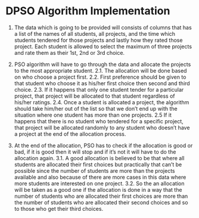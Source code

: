 
# DPSO Algorithm Implementation

1. The data which is going to be provided will consists of columns that has a list of the names of all students, all projects, and the time which students tendered for those projects and lastly how they rated those project. Each student is allowed to select the maximum of three projects and rate them as their 1st, 2nd or 3rd choice.

2. PSO algorithm will have to go through the data and allocate the projects to the most appropriate student.
  2.1. The allocation will be done based on who choose a project first.
  2.2. First preference should be given to that student who choose it as his/her first choice then second and third choice.
  2.3. If it happens that only one student tender for a particular project, that project will be allocated to that student regardless of his/her ratings.
  2.4. Once a student is allocated a project, the algorithm should take him/her out of the list so that we don’t end up with the situation where one student has more than one projects.
  2.5 If it happens that there is no student who tendered for a specific project, that project will be allocated randomly to any student who doesn’t have a project at the end of the allocation process.
  
3. At the end of the allocation, PSO has to check if the allocation is good or bad, if it is good then it will stop and if it’s not it will have to do the allocation again.
  3.1. A good allocation is believed to be that where all students are allocated their first choices but practically that can’t be possible since the number of students are more than the projects available and also because of there are more cases in this data where more students are interested on one project.
  3.2. So the an allocation will be taken as a good one if the allocation is done in a way that the number of students who are allocated their first choices are more than the number of students who are allocated their second choices and so to those who get their third choices.
